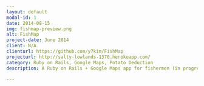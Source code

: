 ```yaml
---
layout: default
modal-id: 1
date: 2014-08-15
img: fishmap-preview.png
alt: FishMap
project-date: June 2014
client: N/A
clienturl: https://github.com/y7kim/FishMap
projecturl: http://salty-lowlands-1370.herokuapp.com/
category: Ruby on Rails, Google Maps, Potato Deduction
description: A Ruby on Rails + Google Maps app for fishermen (in progress). View on <a href="https://github.com/y7kim/FishMap" target="_blank">Github</a>. <p> Sign on as testuser@test.com (testuser) to play around in the app.

---
```

